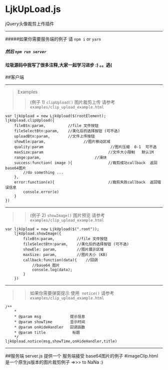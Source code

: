  LjkUpLoad.js
====================
 jQuery头像裁剪上传插件

***

#####如果你需要服务端的例子 请 `npm i` or `yarn`
##### 然后 `npm run server`
#### 垃圾源码中我写了很多注释,大家一起学习进步 :) 。。逃(

##客户端
*********************************
> Examples
>> (例子 1)  `clipUpload()`  图片裁剪上传   请参考 `examples/clip_upload_example.html`
>>>
    var ljkUpload = new LjkUpload($(rootElement);
    ljkUpload.clipUpload({
        fileBtn:param,          //file 文件按钮
        fileSelectBtn:param,    //美化后的选择按钮 (可不选)
        uploadBtn:param,        //文件上传按钮
        showEle:param,                 //图片移动区域   
        quality:param                              //图片压缩  0-1  可不选
        maxSize:param                             //文件大小限制   默认1M
        range:param,                        //滑块                           
        success:function( image ){                //裁剪成功callback  返回base64图片
            //do something ...
        },
        error:function(e){                        //裁剪失败callback  返回错误信息
            console.error(e)
        }    
    })

***

>> (例子 2)  `showImage()`  图片预览   请参考 `examples/clip_upload_example.html`
>>>         
    var ljkUpload = new LjkUpload($(".root"));
        ljkUpload.showImage({
            fileBtn:param,          //file 文件按钮
            fileSelectBtn:param,    //美化后的选择按钮 (可不选)
            showEle: param,         //图片展示区域
            maxSize: param,         //图片大小 (KB)
            callback:function(data){    //回调
                //base64 图片
                console.log(data);
            }
        })

***

>> 如果你需要弹窗提示 使用  `notice()`  请参考 `examples/clip_upload_example.html`
>>>      
    /**
        *
        * @param msg             提示信息
        * @param showTime        显示时间
        * @param onHideHandler   回调函数
        * @param title            标题
        */
    ljkUpload.notice(msg,showTime,onHideHandler,title)

***
    
##服务端
server.js
提供一个 服务端接受 base64图片的例子
#imageClip.html 是一个原生js版本的图片裁剪例子 =>>> to NaNa :)
